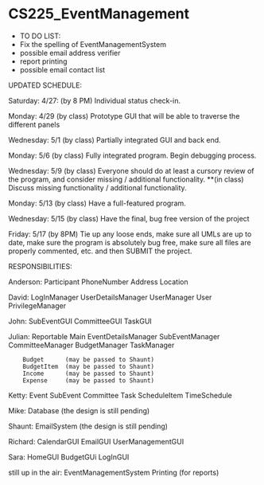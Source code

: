 CS225_EventManagement
====================

- TO DO LIST:
- Fix the spelling of EventManagementSystem
- possible email address verifier
- report printing
- possible email contact list

UPDATED SCHEDULE:

Saturday: 4/27:
    (by 8 PM) Individual status check-in.

Monday: 4/29
    (by class) Prototype GUI that will be able to traverse the different panels

Wednesday: 5/1
    (by class) Partially integrated GUI and back end.

Monday: 5/6
    (by class) Fully integrated program. Begin debugging process.

Wednesday: 5/9
    (by class) Everyone should do at least a cursory review of the program, and consider missing / additional functionality.
    **(in class) Discuss missing functionality / additional functionality.

Monday: 5/13
    (by class) Have a full-featured program.

Wednesday: 5/15
    (by class) Have the final, bug free version of the project

Friday: 5/17
    (by 8PM) Tie up any loose ends, make sure all UMLs are up to date, make sure the program is absolutely bug free,
                    make sure all files are properly commented, etc. and then SUBMIT the project.


RESPONSIBILITIES:

Anderson:  Participant
		PhoneNumber
		Address
		Location


David:		LogInManager
		UserDetailsManager
		UserManager
		User
		PrivilegeManager


John:		SubEventGUI
		CommitteeGUI
		TaskGUI


Julian:		Reportable
		Main
		EventDetailsManager
		SubEventManager
		CommitteeManager
		BudgetManager
		TaskManager

		Budget		(may be passed to Shaunt)
		BudgetItem	(may be passed to Shaunt)
		Income		(may be passed to Shaunt)
		Expense		(may be passed to Shaunt)


Ketty:		Event
		SubEvent
		Committee
		Task
		ScheduleItem
		TimeSchedule


Mike:		Database	(the design is still pending)


Shaunt:		EmailSystem	(the design is still pending)


Richard:	CalendarGUI
		EmailGUI
		UserManagementGUI


Sara:		HomeGUI
		BudgetGUi
		LogInGUI


still up in the air:	EventManagementSystem
			Printing (for reports)
